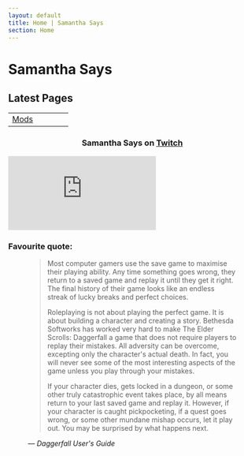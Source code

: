 ```yaml
---
layout: default
title: Home | Samantha Says
section: Home
---
```


<h1>Samantha Says</h1>

<h2>Latest Pages</h2>
<table id="latestPages">
    <tr>
        <td><a href="mods" title="My modlists">Mods</a></td>
        <td></td>
        <td></td>
        <td></td>
        <td></td>
    </tr>
</table>

<h3 style="text-align:center">Samantha Says on <a href="https://twitch.tv/samanthasays" title="Visit Samantha Says on Twitch" target="_blank">Twitch</a></h3>

<div id="twitchPlayer">
<p><iframe src="https://player.twitch.tv/?channel=samanthasays&parent=samanthasays.github.io" frameborder="0" allowfullscreen="true" scrolling="no"></iframe></p>
</div>

<h3>Favourite quote:</h3>
<figure id="qotd">
    <blockquote>
        <p>Most computer gamers use the save game to maximise their playing ability. Any time something goes wrong, they return to a saved game and replay it until they get it right. The final history of their game looks like an endless streak of lucky breaks and perfect choices.</p>
        <p>Roleplaying is not about playing the perfect game. It is about building a character and creating a story. Bethesda Softworks has worked very hard to make The Elder Scrolls: Daggerfall a game that does not require players to replay their mistakes. All adversity can be overcome, excepting only the character's actual death. In fact, you will never see some of the most interesting aspects of the game unless you play through your mistakes.</p>
        <p>If your character dies, gets locked in a dungeon, or some other truly catastrophic event takes place, by all means return to your last saved game and replay it. However, if your character is caught pickpocketing, if a quest goes wrong, or some other mundane mishap occurs, let it play out. You may be surprised by what happens next.</p>
    </blockquote>
    <figcaption>
        &mdash;<cite> Daggerfall User's Guide</cite>
    </figcaption>
</figure>

<script>
    kofiWidgetOverlay.draw('samanthasays', {
        'type': 'floating-chat',
        'floating-chat.donateButton.text': 'Tip Jar',
        'floating-chat.donateButton.background-color': '#F2465D',
        'floating-chat.donateButton.text-color': '#fff'
    });
</script>